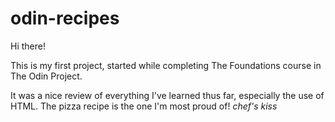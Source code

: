 # odin-recipes
Hi there!

This is my first project, started while completing The Foundations course in The Odin Project.

It was a nice review of everything I've learned thus far, especially the use of HTML. The pizza recipe is the one I'm most proud of! *chef's kiss*